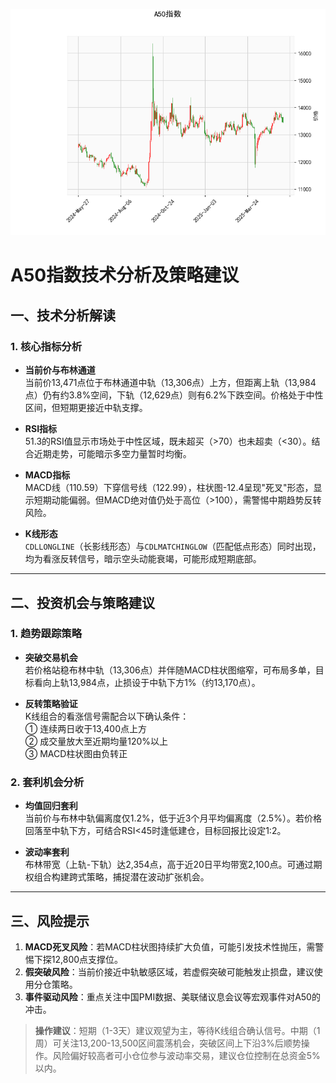 ![图](A50.png)



# A50指数技术分析及策略建议

## 一、技术分析解读

### 1. 核心指标分析
- **当前价与布林通道**  
  当前价13,471点位于布林通道中轨（13,306点）上方，但距离上轨（13,984点）仍有约3.8%空间，下轨（12,629点）则有6.2%下跌空间。价格处于中性区间，但短期更接近中轨支撑。

- **RSI指标**  
  51.3的RSI值显示市场处于中性区域，既未超买（>70）也未超卖（<30）。结合近期走势，可能暗示多空力量暂时均衡。

- **MACD指标**  
  MACD线（110.59）下穿信号线（122.99），柱状图-12.4呈现"死叉"形态，显示短期动能偏弱。但MACD绝对值仍处于高位（>100），需警惕中期趋势反转风险。

- **K线形态**  
  `CDLLONGLINE`（长影线形态）与`CDLMATCHINGLOW`（匹配低点形态）同时出现，均为看涨反转信号，暗示空头动能衰竭，可能形成短期底部。

---

## 二、投资机会与策略建议

### 1. 趋势跟踪策略
- **突破交易机会**  
  若价格站稳布林中轨（13,306点）并伴随MACD柱状图缩窄，可布局多单，目标看向上轨13,984点，止损设于中轨下方1%（约13,170点）。

- **反转策略验证**  
  K线组合的看涨信号需配合以下确认条件：  
  ① 连续两日收于13,400点上方  
  ② 成交量放大至近期均量120%以上  
  ③ MACD柱状图由负转正

### 2. 套利机会分析
- **均值回归套利**  
  当前价与布林中轨偏离度仅1.2%，低于近3个月平均偏离度（2.5%）。若价格回落至中轨下方，可结合RSI<45时逢低建仓，目标回报比设定1:2。

- **波动率套利**  
  布林带宽（上轨-下轨）达2,354点，高于近20日平均带宽2,100点。可通过期权组合构建跨式策略，捕捉潜在波动扩张机会。

---

## 三、风险提示
1. **MACD死叉风险**：若MACD柱状图持续扩大负值，可能引发技术性抛压，需警惕下探12,800点支撑位。
2. **假突破风险**：当前价接近中轨敏感区域，若虚假突破可能触发止损盘，建议使用分仓策略。
3. **事件驱动风险**：重点关注中国PMI数据、美联储议息会议等宏观事件对A50的冲击。

> **操作建议**：短期（1-3天）建议观望为主，等待K线组合确认信号。中期（1周）可关注13,200-13,500区间震荡机会，突破区间上下沿3%后顺势操作。风险偏好较高者可小仓位参与波动率交易，建议仓位控制在总资金5%以内。